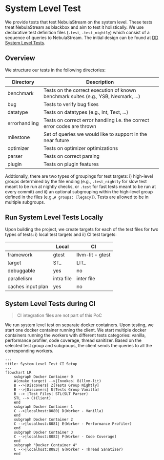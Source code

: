 # System Level Test

We provide tests that test NebulaStream on the system level.
These tests treat NebulaStream as blackbox and aim to test it holistically.
We use declarative test definition files (`.test`, `.test_nightly`) which consist of a sequence of queries to NebulaStream.
The initial design can be found at [DD System Level Tests]().


## Overview
We structure our tests in the following directories:

| Directory    | Description                                                                       |
|--------------|-----------------------------------------------------------------------------------|
| benchmark    | Tests on the correct execution of known benchmark suites (e.g., YSB, Nexmark, ...) |
| bug          | Tests to verify bug fixes                                                         |
| datatype     | Tests on datatypes (e.g., Int, Text, ...)                                         |
| errorhandling | Tests on correct error handling i.e. the correct error codes are thrown           |
| milestone    | Set of queries we would like to support in the near future                        |
| optimizer    | Tests on optimizer optimizations                                                  |
| parser       | Tests on correct parsing                                                          |
| plugin       | Tests on plugin features                                                          |

Addtionally, there are two types of groupings for test targets: i) high-level groups determined by the file ending 
(e.g., `.test_nightly` for slow test meant to be run at nightly checks, or `.test` for fast tests meant to be run at 
every commit) and ii) an optional subgrouping within the high-level group defined in the files (e.g.,`# groups: [legacy]`).
Tests are allowed to be in multiple subgroups.

## Run System Level Tests Locally

Upon building the project, we create targets for each of the test files for two types of tests: i) local test targets and ii) CI test targets:

|                   | Local               | CI                   |
|-------------------|---------------------|----------------------|
| framework         | gtest               | llvm-lit + gtest     |
| target            | ST_<test file name> | LIT_<test file name> |
| debuggable        | yes                 | no                   |
| parallelism       | intra file          | inter file           |
| caches input plan | yes                 | no                   |


## System Level Tests during CI
> CI integration files are not part of this PoC

We run system level test on separate docker containers. 
Upon testing, we start one docker container running the client.
We start multiple docker containers running the workers with different tests categories: vanilla, performance profiler, code coverage, thread sanitizer.
Based on the selected test group and subgroups, the client sends the queries to all the corresponding workers.

``` mermaid
---
title: System Level Test CI Setup
---
flowchart LR
    subgraph Docker Container 0
    A(cmake target) -->|Invokes| B(llvm-lit)
    B -->|Discovers| Z[Tests Group Nightly]
    B -->|Discovers| U[Tests Group Vanilla]
    B --> |Test Files| STL(SLT Parser)
    STL --> C(Client)
    end
    subgraph Docker Container 1
    C -->|localhost:8080| D(Worker - Vanilla)
    end
    subgraph Docker Container 2
    C -->|localhost:8081| E(Worker - Performance Profiler)
    end
    subgraph Docker Container 3
    C -->|localhost:8082| F(Worker - Code Coverage)
    end
    subgraph "Docker Container 4"
    C -->|localhost:8083| G(Worker - Thread Sanatizer)
    end
```
